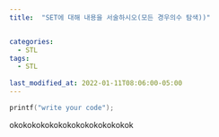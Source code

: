 ```yaml
---
title:  "SET에 대해 내용을 서술하시오(모든 경우의수 탐색))"


categories:
  - STL
tags:
  - STL
  
last_modified_at: 2022-01-11T08:06:00-05:00
---
```




```cpp
printf("write your code");
```
okokokokokokokokokokokokokok